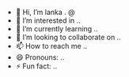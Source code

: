 - 👋 Hi, I’m lanka . @
- 👀 I’m interested in ..
- 🌱 I’m currently learning ..
- 💞️ I’m looking to collaborate on ..
- 📫 How to reach me ..
- 😄 Pronouns: ..
- ⚡ Fun fact: ..

<!--
Dilankalanka/Dilankalanka is a ✨ special ✨ repository because its `README.md` (this file) appears on your GitHub profile.
You can click the Preview link to take a look at your changes.
-->
